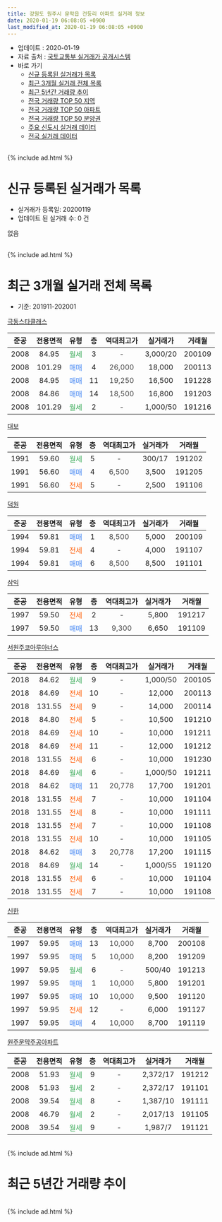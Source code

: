 ```yaml
---
title: 강원도 원주시 문막읍 건등리 아파트 실거래 정보
date: 2020-01-19 06:08:05 +0900
last_modified_at: 2020-01-19 06:08:05 +0900
---
```


* 업데이트 : 2020-01-19
* 자료 출처 : [국토교통부 실거래가 공개시스템](http://rt.molit.go.kr)
* 바로 가기
    * [신규 등록된 실거래가 목록](#신규-등록된-실거래가-목록)
    * [최근 3개월 실거래 전체 목록](#최근-3개월-실거래-전체-목록)
    * [최근 5년간 거래량 추이](#최근-5년간-거래량-추이)
    * [전국 거래량 TOP 50 지역](https://apt-info.github.io/apt-trade-info/최근-3개월-전국에서-가장-거래가-많이-발생한-지역)
    * [전국 거래량 TOP 50 아파트](https://apt-info.github.io/apt-trade-info/최근-3개월-전국에서-가장-거래가-많이-발생한-아파트)
    * [전국 거래량 TOP 50 분양권](https://apt-info.github.io/apt-trade-info/최근-3개월-전국에서-가장-거래가-많이-발생한-분양권)
    * [주요 신도시 실거래 데이터](https://apt-info.github.io/apt-trade-info/주요-신도시)
    * [전국 실거래 데이터](https://apt-info.github.io/apt-trade-info/전국)
<br>
{% include ad.html %}
<br>

# 신규 등록된 실거래가 목록
* 실거래가 등록일: 20200119
* 업데이트 된 실거래 수: 0 건

없음

<br>
{% include ad.html %}
<br>

# 최근 3개월 실거래 전체 목록
* 기준: 201911-202001


[극동스타클래스](https://search.naver.com/search.naver?query=%EA%B0%95%EC%9B%90%EB%8F%84+%EC%9B%90%EC%A3%BC%EC%8B%9C+%EB%AC%B8%EB%A7%89%EC%9D%8D+%EA%B1%B4%EB%93%B1%EB%A6%AC+%EA%B7%B9%EB%8F%99%EC%8A%A4%ED%83%80%ED%81%B4%EB%9E%98%EC%8A%A4)

|준공|전용면적|유형|층|역대최고가|실거래가|거래월|
|:---:|:---:|:---:|:---:|:---:|:---:|:---:|
|2008|84.95|<span style="color:#34a853">월세</span>|3|<span style="color:#444444">-</span>|3,000/20|200109|
|2008|101.29|<span style="color:#4285f3">매매</span>|4|<span style="color:#444444">26,000</span>|18,000|200113|
|2008|84.95|<span style="color:#4285f3">매매</span>|11|<span style="color:#444444">19,250</span>|16,500|191228|
|2008|84.86|<span style="color:#4285f3">매매</span>|14|<span style="color:#444444">18,500</span>|16,800|191203|
|2008|101.29|<span style="color:#34a853">월세</span>|2|<span style="color:#444444">-</span>|1,000/50|191216|

[대보](https://search.naver.com/search.naver?query=%EA%B0%95%EC%9B%90%EB%8F%84+%EC%9B%90%EC%A3%BC%EC%8B%9C+%EB%AC%B8%EB%A7%89%EC%9D%8D+%EA%B1%B4%EB%93%B1%EB%A6%AC+%EB%8C%80%EB%B3%B4)

|준공|전용면적|유형|층|역대최고가|실거래가|거래월|
|:---:|:---:|:---:|:---:|:---:|:---:|:---:|
|1991|59.60|<span style="color:#34a853">월세</span>|5|<span style="color:#444444">-</span>|300/17|191202|
|1991|56.60|<span style="color:#4285f3">매매</span>|4|<span style="color:#444444">6,500</span>|3,500|191205|
|1991|56.60|<span style="color:#ff5a00">전세</span>|5|<span style="color:#444444">-</span>|2,500|191106|

[덕원](https://search.naver.com/search.naver?query=%EA%B0%95%EC%9B%90%EB%8F%84+%EC%9B%90%EC%A3%BC%EC%8B%9C+%EB%AC%B8%EB%A7%89%EC%9D%8D+%EA%B1%B4%EB%93%B1%EB%A6%AC+%EB%8D%95%EC%9B%90)

|준공|전용면적|유형|층|역대최고가|실거래가|거래월|
|:---:|:---:|:---:|:---:|:---:|:---:|:---:|
|1994|59.81|<span style="color:#4285f3">매매</span>|1|<span style="color:#444444">8,500</span>|5,000|200109|
|1994|59.81|<span style="color:#ff5a00">전세</span>|4|<span style="color:#444444">-</span>|4,000|191107|
|1994|59.81|<span style="color:#4285f3">매매</span>|6|<span style="color:#444444">8,500</span>|8,500|191101|

[삼익](https://search.naver.com/search.naver?query=%EA%B0%95%EC%9B%90%EB%8F%84+%EC%9B%90%EC%A3%BC%EC%8B%9C+%EB%AC%B8%EB%A7%89%EC%9D%8D+%EA%B1%B4%EB%93%B1%EB%A6%AC+%EC%82%BC%EC%9D%B5)

|준공|전용면적|유형|층|역대최고가|실거래가|거래월|
|:---:|:---:|:---:|:---:|:---:|:---:|:---:|
|1997|59.50|<span style="color:#ff5a00">전세</span>|2|<span style="color:#444444">-</span>|5,800|191217|
|1997|59.50|<span style="color:#4285f3">매매</span>|13|<span style="color:#444444">9,300</span>|6,650|191109|

[서원주코아루아너스](https://search.naver.com/search.naver?query=%EA%B0%95%EC%9B%90%EB%8F%84+%EC%9B%90%EC%A3%BC%EC%8B%9C+%EB%AC%B8%EB%A7%89%EC%9D%8D+%EA%B1%B4%EB%93%B1%EB%A6%AC+%EC%84%9C%EC%9B%90%EC%A3%BC%EC%BD%94%EC%95%84%EB%A3%A8%EC%95%84%EB%84%88%EC%8A%A4)

|준공|전용면적|유형|층|역대최고가|실거래가|거래월|
|:---:|:---:|:---:|:---:|:---:|:---:|:---:|
|2018|84.62|<span style="color:#34a853">월세</span>|9|<span style="color:#444444">-</span>|1,000/50|200105|
|2018|84.69|<span style="color:#ff5a00">전세</span>|10|<span style="color:#444444">-</span>|12,000|200113|
|2018|131.55|<span style="color:#ff5a00">전세</span>|9|<span style="color:#444444">-</span>|14,000|200114|
|2018|84.80|<span style="color:#ff5a00">전세</span>|5|<span style="color:#444444">-</span>|10,500|191210|
|2018|84.69|<span style="color:#ff5a00">전세</span>|10|<span style="color:#444444">-</span>|10,000|191211|
|2018|84.69|<span style="color:#ff5a00">전세</span>|11|<span style="color:#444444">-</span>|12,000|191212|
|2018|131.55|<span style="color:#ff5a00">전세</span>|6|<span style="color:#444444">-</span>|10,000|191230|
|2018|84.69|<span style="color:#34a853">월세</span>|6|<span style="color:#444444">-</span>|1,000/50|191211|
|2018|84.62|<span style="color:#4285f3">매매</span>|11|<span style="color:#444444">20,778</span>|17,700|191201|
|2018|131.55|<span style="color:#ff5a00">전세</span>|7|<span style="color:#444444">-</span>|10,000|191104|
|2018|131.55|<span style="color:#ff5a00">전세</span>|8|<span style="color:#444444">-</span>|10,000|191111|
|2018|131.55|<span style="color:#ff5a00">전세</span>|7|<span style="color:#444444">-</span>|10,000|191108|
|2018|131.55|<span style="color:#ff5a00">전세</span>|10|<span style="color:#444444">-</span>|10,000|191105|
|2018|84.62|<span style="color:#4285f3">매매</span>|3|<span style="color:#444444">20,778</span>|17,200|191115|
|2018|84.69|<span style="color:#34a853">월세</span>|14|<span style="color:#444444">-</span>|1,000/55|191120|
|2018|131.55|<span style="color:#ff5a00">전세</span>|6|<span style="color:#444444">-</span>|10,000|191104|
|2018|131.55|<span style="color:#ff5a00">전세</span>|7|<span style="color:#444444">-</span>|10,000|191108|

[신한](https://search.naver.com/search.naver?query=%EA%B0%95%EC%9B%90%EB%8F%84+%EC%9B%90%EC%A3%BC%EC%8B%9C+%EB%AC%B8%EB%A7%89%EC%9D%8D+%EA%B1%B4%EB%93%B1%EB%A6%AC+%EC%8B%A0%ED%95%9C)

|준공|전용면적|유형|층|역대최고가|실거래가|거래월|
|:---:|:---:|:---:|:---:|:---:|:---:|:---:|
|1997|59.95|<span style="color:#4285f3">매매</span>|13|<span style="color:#444444">10,000</span>|8,700|200108|
|1997|59.95|<span style="color:#4285f3">매매</span>|5|<span style="color:#444444">10,000</span>|8,200|191209|
|1997|59.95|<span style="color:#34a853">월세</span>|6|<span style="color:#444444">-</span>|500/40|191213|
|1997|59.95|<span style="color:#4285f3">매매</span>|1|<span style="color:#444444">10,000</span>|5,800|191201|
|1997|59.95|<span style="color:#4285f3">매매</span>|10|<span style="color:#444444">10,000</span>|9,500|191120|
|1997|59.95|<span style="color:#ff5a00">전세</span>|12|<span style="color:#444444">-</span>|6,000|191127|
|1997|59.95|<span style="color:#4285f3">매매</span>|4|<span style="color:#444444">10,000</span>|8,700|191119|

[원주문막주공아파트](https://search.naver.com/search.naver?query=%EA%B0%95%EC%9B%90%EB%8F%84+%EC%9B%90%EC%A3%BC%EC%8B%9C+%EB%AC%B8%EB%A7%89%EC%9D%8D+%EA%B1%B4%EB%93%B1%EB%A6%AC+%EC%9B%90%EC%A3%BC%EB%AC%B8%EB%A7%89%EC%A3%BC%EA%B3%B5%EC%95%84%ED%8C%8C%ED%8A%B8)

|준공|전용면적|유형|층|역대최고가|실거래가|거래월|
|:---:|:---:|:---:|:---:|:---:|:---:|:---:|
|2008|51.93|<span style="color:#34a853">월세</span>|9|<span style="color:#444444">-</span>|2,372/17|191212|
|2008|51.93|<span style="color:#34a853">월세</span>|2|<span style="color:#444444">-</span>|2,372/17|191101|
|2008|39.54|<span style="color:#34a853">월세</span>|8|<span style="color:#444444">-</span>|1,387/10|191111|
|2008|46.79|<span style="color:#34a853">월세</span>|2|<span style="color:#444444">-</span>|2,017/13|191105|
|2008|39.54|<span style="color:#34a853">월세</span>|9|<span style="color:#444444">-</span>|1,987/7|191121|


<br>
{% include ad.html %}
<br>

# 최근 5년간 거래량 추이


<div style="width:100%;">
    <canvas id="deal_progress" height="200"></canvas>
</div>

<script>
new Chart(document.getElementById("deal_progress"), {
    type: 'line',
    data: {
        labels: ['201501','201502','201503','201504','201505','201506','201507','201508','201509','201510','201511','201512','201601','201602','201603','201604','201605','201606','201607','201608','201609','201610','201611','201612','201701','201702','201703','201704','201705','201706','201707','201708','201709','201710','201711','201712','201801','201802','201803','201804','201805','201806','201807','201808','201809','201810','201811','201812','201901','201902','201903','201904','201905','201906','201907','201908','201909','201910','201911','201912','202001'],
        datasets: [{
            label: '매매',
            pointRadius: 1,
            data: [9, 11, 19, 21, 14, 13, 10, 6, 10, 18, 2, 16, 9, 19, 7, 11, 11, 11, 17, 9, 7, 5, 4, 7, 9, 12, 7, 11, 7, 11, 5, 4, 11, 6, 8, 7, 8, 18, 15, 25, 27, 27, 18, 8, 30, 10, 7, 6, 7, 7, 9, 6, 8, 10, 6, 6, 4, 9, 5, 6, 3],
            borderColor: "rgba(255, 201, 14, 1)",
            backgroundColor: "rgba(255, 201, 14, 0.5)",
            fill: false,
            lineTension: 0
        },{
            label: '전월세',
            pointRadius: 1,
            data: [22, 12, 6, 15, 12, 10, 16, 12, 6, 4, 11, 4, 8, 10, 10, 2, 6, 7, 3, 10, 8, 7, 6, 9, 14, 8, 8, 13, 12, 12, 10, 12, 9, 4, 4, 4, 6, 5, 10, 9, 27, 29, 26, 22, 21, 18, 14, 20, 22, 11, 7, 15, 20, 10, 15, 9, 19, 16, 14, 10, 4],
            borderColor: "rgba(0, 141, 185, 1)",
            backgroundColor: "rgba(0, 141, 185, 0.5)",
            fill: false,
            lineTension: 0
        }
        ]
    },
    options: {
        responsive: true,
        title: {
            display: false
        },
        tooltips: {
            mode: 'index',
            intersect: false
        },
        hover: {
            mode: 'nearest',
            intersect: true
        },
        scales: {
            xAxes: [{
                display: true,
                scaleLabel: {
                    display: true,
                    labelString: '년/월'
                }
            }],
            yAxes: [{
                display: true,
                ticks: {
                    suggestedMin: 0,
                },
                scaleLabel: {
                    display: true,
                    labelString: '실거래 수'
                }
            }]
        }
    }
});

</script>


<br>
{% include ad.html %}
<br>


